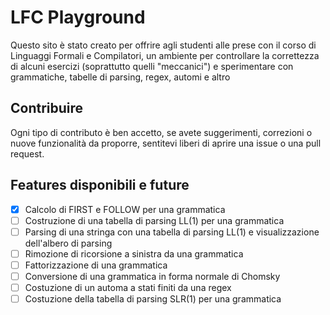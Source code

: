 # LFC Playground

Questo sito è stato creato per offrire agli studenti alle prese con il corso di Linguaggi Formali e Compilatori, un ambiente
per controllare la correttezza di alcuni esercizi (soprattutto quelli "meccanici") e sperimentare con grammatiche, tabelle di parsing, regex, automi e altro

## Contribuire
Ogni tipo di contributo è ben accetto, se avete suggerimenti, correzioni o nuove funzionalità da proporre, sentitevi liberi di aprire una issue o una pull request.

## Features disponibili e future
- [x] Calcolo di FIRST e FOLLOW per una grammatica
- [ ] Costruzione di una tabella di parsing LL(1) per una grammatica
- [ ] Parsing di una stringa con una tabella di parsing LL(1) e visualizzazione dell'albero di parsing
- [ ] Rimozione di ricorsione a sinistra da una grammatica
- [ ] Fattorizzazione di una grammatica
- [ ] Conversione di una grammatica in forma normale di Chomsky
- [ ] Costuzione di un automa a stati finiti da una regex
- [ ] Costuzione della tabella di parsing SLR(1) per una grammatica